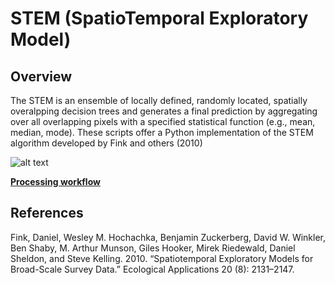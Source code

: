 # STEM (SpatioTemporal Exploratory Model)

## Overview
The STEM is an ensemble of locally defined, randomly located, spatially overalpping decision trees and generates a final prediction by aggregating over all overlapping pixels with a specified statistical function (e.g., mean, median, mode). These scripts offer a Python implementation of the STEM algorithm developed by Fink and others (2010)

![alt text](https://github.com/eMapR/stem/blob/master/misc/support_sets.jpg "STEM illustration")


__[Processing workflow](https://drive.google.com/open?id=1aAGngR0K3HwjeI5brjXHkTEwbwgg3YuUctTQKFnCoUA)__

## References
Fink, Daniel, Wesley M. Hochachka, Benjamin Zuckerberg, David W. Winkler, Ben Shaby, M. Arthur Munson, Giles Hooker, Mirek Riedewald, Daniel Sheldon, and Steve Kelling. 2010. “Spatiotemporal Exploratory Models for Broad-Scale Survey Data.” Ecological Applications 20 (8): 2131–2147.
